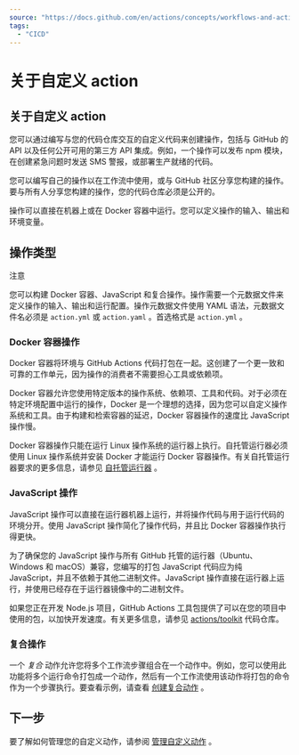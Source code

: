 ```yaml
---
source: "https://docs.github.com/en/actions/concepts/workflows-and-actions/custom-actions"
tags:
  - "CICD"
---
```

# 关于自定义 action

## 关于自定义 action

您可以通过编写与您的代码仓库交互的自定义代码来创建操作，包括与 GitHub 的 API 以及任何公开可用的第三方 API 集成。例如，一个操作可以发布 npm 模块，在创建紧急问题时发送 SMS 警报，或部署生产就绪的代码。

您可以编写自己的操作以在工作流中使用，或与 GitHub 社区分享您构建的操作。要与所有人分享您构建的操作，您的代码仓库必须是公开的。

操作可以直接在机器上或在 Docker 容器中运行。您可以定义操作的输入、输出和环境变量。

## 操作类型

注意

您可以构建 Docker 容器、JavaScript 和复合操作。操作需要一个元数据文件来定义操作的输入、输出和运行配置。操作元数据文件使用 YAML 语法，元数据文件名必须是 `action.yml` 或 `action.yaml` 。首选格式是 `action.yml` 。

### Docker 容器操作

Docker 容器将环境与 GitHub Actions 代码打包在一起。这创建了一个更一致和可靠的工作单元，因为操作的消费者不需要担心工具或依赖项。

Docker 容器允许您使用特定版本的操作系统、依赖项、工具和代码。对于必须在特定环境配置中运行的操作，Docker 是一个理想的选择，因为您可以自定义操作系统和工具。由于构建和检索容器的延迟，Docker 容器操作的速度比 JavaScript 操作慢。

Docker 容器操作只能在运行 Linux 操作系统的运行器上执行。自托管运行器必须使用 Linux 操作系统并安装 Docker 才能运行 Docker 容器操作。有关自托管运行器要求的更多信息，请参见 [自托管运行器](https://docs.github.com/en/actions/hosting-your-own-runners/managing-self-hosted-runners/about-self-hosted-runners#requirements-for-self-hosted-runner-machines) 。

### JavaScript 操作

JavaScript 操作可以直接在运行器机器上运行，并将操作代码与用于运行代码的环境分开。使用 JavaScript 操作简化了操作代码，并且比 Docker 容器操作执行得更快。

为了确保您的 JavaScript 操作与所有 GitHub 托管的运行器（Ubuntu、Windows 和 macOS）兼容，您编写的打包 JavaScript 代码应为纯 JavaScript，并且不依赖于其他二进制文件。JavaScript 操作直接在运行器上运行，并使用已经存在于运行器镜像中的二进制文件。

如果您正在开发 Node.js 项目，GitHub Actions 工具包提供了可以在您的项目中使用的包，以加快开发速度。有关更多信息，请参见 [actions/toolkit](https://github.com/actions/toolkit) 代码仓库。

### 复合操作

一个 *复合* 动作允许您将多个工作流步骤组合在一个动作中。例如，您可以使用此功能将多个运行命令打包成一个动作，然后有一个工作流使用该动作将打包的命令作为一个步骤执行。要查看示例，请查看 [创建复合动作](https://docs.github.com/en/actions/creating-actions/creating-a-composite-action) 。

## 下一步

要了解如何管理您的自定义动作，请参阅 [管理自定义动作](https://docs.github.com/en/actions/how-tos/administering-github-actions/managing-custom-actions) 。